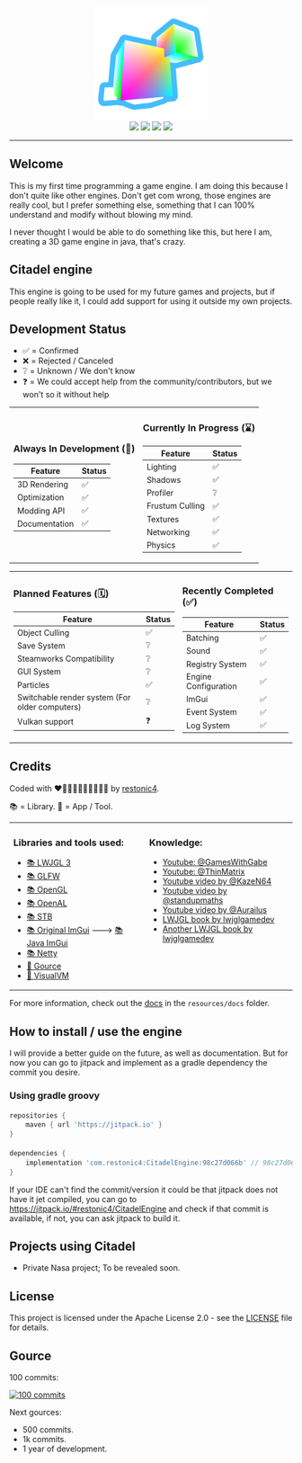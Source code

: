 <div align="center" style="text-align:center;"><img style="height: 200px" src="resources/assets/textures/icons/icon.png"></div>

<div align="center" style="text-align:center;">
    <a href="https://patreon.com/restonic4"><img src="https://img.shields.io/badge/Patreon-restonic4-orange?logo=patreon&style=for-the-badge"></a>
    <a href="https://github.com/restonic4"><img src="https://img.shields.io/badge/GitHub-restonic4-black?logo=github&style=for-the-badge"></a>
    <a href="https://discord.gg/GkAwCVhemV"><img src="https://img.shields.io/discord/1287697784572743790?label=Discord&logo=discord&style=for-the-badge"></a>
    <a href="LICENSE"><img src="https://img.shields.io/badge/License-Apache-blue?style=for-the-badge"></a>
</div>

---

## Welcome

This is my first time programming a game engine. I am doing this because I don't quite like other engines. Don't get com wrong, those engines are really cool, but I prefer something else, something that I can 100% understand and modify without blowing my mind.

I never thought I would be able to do something like this, but here I am, creating a 3D game engine in java, that's crazy.

## Citadel engine

This engine is going to be used for my future games and projects, but if people really like it, I could add support for using it outside my own projects.

## Development Status

<ul>
    <li>✅ = Confirmed</li>
    <li>❌ = Rejected / Canceled</li>
    <li>❔ = Unknown / We don't know</li>
    <li>❓ = We could accept help from the community/contributors, but we won't so it without help</li>
</ul>

<table align="center" style="border-collapse: collapse; border: none;">
<td style="border: none;">

### Always In Development (🔄)
| Feature       | Status   |
|---------------|----------|
| 3D Rendering  | ✅        |
| Optimization  | ✅        |
| Modding API   | ✅        |
| Documentation | ✅        |

</td><td style="border: none;">

### Currently In Progress (⌛)
| Feature         | Status |
|-----------------|--------|
| Lighting        | ✅      |
| Shadows         | ✅      |
| Profiler        | ❔      |
| Frustum Culling | ✅      |
| Textures        | ✅      |
| Networking      | ✅      |
| Physics         | ✅      |

</td></table>

<table align="center" style="border-collapse: collapse; border: none;">
<td style="border: none;">

### Planned Features (🗓️)
| Feature                                        | Status |
|------------------------------------------------|--------|
| Object Culling                                 | ✅      |
| Save System                                    | ❔      |
| Steamworks Compatibility                       | ❔      |
| GUI System                                     | ❔      |
| Particles                                      | ✅      |
| Switchable render system (For older computers) | ❔      |
| Vulkan support                                 | ❓      |

</td><td style="border: none;">

### Recently Completed (✅)
| Feature              | Status |
|----------------------|--------|
| Batching             | ✅      |
| Sound                | ✅      |
| Registry System      | ✅      |
| Engine Configuration | ✅      |
| ImGui                | ✅      |
| Event System         | ✅      |
| Log System           | ✅      |

</td></table>

## Credits

Coded with ❤🧡💛💚💙💙💜🤎🖤🤍 by <a href="https://github.com/restonic4">restonic4</a>.

📚 = Library.
🔮 = App / Tool.

<table style="border: none; width: 100%;">
  <tr>
    <td style="vertical-align: top; border: none;">
      <h3>Libraries and tools used:</h3>
      <ul>
        <li><a href="https://www.lwjgl.org">📚 LWJGL 3</a></li>
        <li><a href="https://www.glfw.org">📚 GLFW</a></li>
        <li><a href="https://www.khronos.org/about/">📚 OpenGL</a></li>
        <li><a href="https://www.openal.org">📚 OpenAL</a></li>
        <li><a href="https://github.com/nothings/stb">📚 STB</a></li>
        <li><a href="https://github.com/ocornut/imgui">📚 Original ImGui</a> ---> <a href="https://github.com/SpaiR/imgui-java">📚 Java ImGui</a></li>
        <li><a href="https://github.com/netty/netty/">📚 Netty</a></li>
        <li><a href="https://gource.io">🔮 Gource</a></li>
        <li><a href="https://visualvm.github.io">🔮 VisualVM</a></li>
      </ul>
    </td>
    <td style="vertical-align: top; border: none;">
      <h3>Knowledge:</h3>
      <ul>
        <li><a href="https://www.youtube.com/@GamesWithGabe">Youtube: @GamesWithGabe</a></li>
        <li><a href="https://www.youtube.com/@ThinMatrix">Youtube: @ThinMatrix</a></li>
        <li><a href="https://www.youtube.com/watch?v=f05PwswO7qc">Youtube video by @KazeN64</a></li>
        <li><a href="https://www.youtube.com/watch?v=1LCEiVDHJmc">Youtube video by @standupmaths</a></li>
        <li><a href="https://www.youtube.com/watch?v=YTfdBSjitd8">Youtube video by @Aurailus</a></li>
        <li><a href="https://ahbejarano.gitbook.io/lwjglgamedev">LWJGL book by lwjglgamedev</a></li>
        <li><a href="https://lwjglgamedev.gitbooks.io/3d-game-development-with-lwjgl/content">Another LWJGL book by lwjglgamedev</a></li>
      </ul>
    </td>
  </tr>
</table>

For more information, check out the [docs](./resources/docs) in the `resources/docs` folder.

## How to install / use the engine

I will provide a better guide on the future, as well as documentation. But for now you can go to jitpack and implement as a gradle dependency the commit you desire.

### Using gradle groovy
```groovy
repositories {
    maven { url 'https://jitpack.io' }
}

dependencies {
    implementation 'com.restonic4:CitadelEngine:98c27d066b' // 98c27d066b is an example, choose the one you need.
}
```

If your IDE can't find the commit/version it could be that jitpack does not have it jet compiled, you can go to https://jitpack.io/#restonic4/CitadelEngine and check if that commit is available, if not, you can ask jitpack to build it.

## Projects using Citadel
<ul>
    <li>Private Nasa project; To be revealed soon.</li>
</ul>

## License

This project is licensed under the Apache License 2.0 - see the [LICENSE](LICENSE) file for details.

## Gource

100 commits:

[![100 commits](https://img.youtube.com/vi/ai7zSsb1ELU/0.jpg)](https://www.youtube.com/watch?v=ai7zSsb1ELU)

Next gources:
- 500 commits.
- 1k commits.
- 1 year of development.